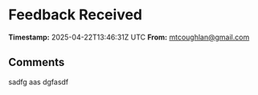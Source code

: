 # Feedback Received

**Timestamp:** 2025-04-22T13:46:31Z UTC
**From:** mtcoughlan@gmail.com

## Comments
sadfg aas dgfasdf 
